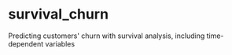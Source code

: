 # survival_churn
Predicting customers' churn with survival analysis, including time-dependent variables

